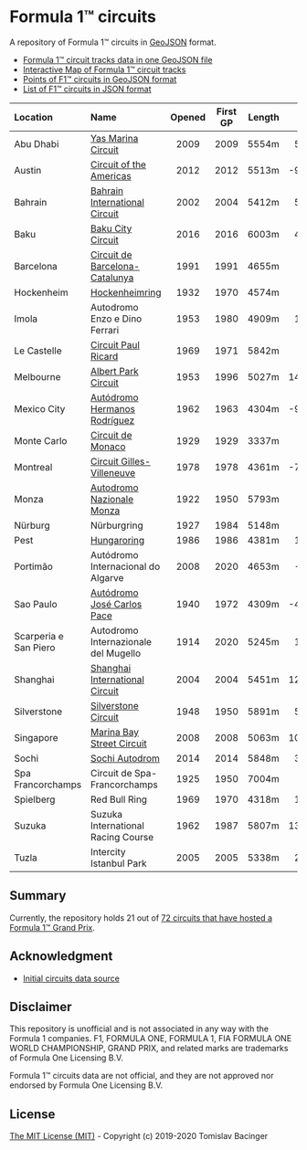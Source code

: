 # Formula 1™ circuits

A repository of Formula 1™ circuits in [GeoJSON](http://geojson.org/) format.

* [Formula 1™ circuit tracks data in one GeoJSON file](f1-circuits.geojson)
* [Interactive Map of Formula 1™ circuit tracks](https://svemir.co/f1/)
* [Points of F1™ circuits in GeoJSON format](f1-locations.geojson)
* [List of F1™ circuits in JSON format](f1-locations.json)

| Location | Name | Opened | First GP | Length | Lon | Lat |
|:---|:---|:---:|:---:|---:|---:|---:|
| Abu Dhabi | [Yas Marina Circuit](circuits/ae-2009.geojson) | 2009 | 2009 | 5554m | 54.601 | 24.471 |
| Austin | [Circuit of the Americas](circuits/us-2012.geojson) | 2012 | 2012 | 5513m | -97.633 | 30.135 |
| Bahrain | [Bahrain International Circuit](circuits/bh-2002.geojson) | 2002 | 2004 | 5412m | 50.512 | 26.031 |
| Baku | [Baku City Circuit](circuits/az-2016.geojson) | 2016 | 2016 | 6003m | 49.842 | 40.369 |
| Barcelona | [Circuit de Barcelona-Catalunya](circuits/es-1991.geojson) | 1991 | 1991 | 4655m | 2.259 | 41.569 |
| Hockenheim | [Hockenheimring](circuits/de-1932.geojson) | 1932 | 1970 | 4574m | 8.572 | 49.330 |
| Imola | Autodromo Enzo e Dino Ferrari | 1953 | 1980 | 4909m | 11.713 | 44.341 |
| Le Castelle | [Circuit Paul Ricard](circuits/fr-1969.geojson) | 1969 | 1971 | 5842m | 5.791 | 43.253 |
| Melbourne | [Albert Park Circuit](circuits/au-1953.geojson) | 1953 | 1996 | 5027m | 144.970 | -37.846 |
| Mexico City | [Autódromo Hermanos Rodríguez](circuits/mx-1962.geojson) | 1962 | 1963 | 4304m | -99.091 | 19.402 |
| Monte Carlo | [Circuit de Monaco](circuits/mc-1929.geojson) | 1929 | 1929 | 3337m | 7.429 | 43.737 |
| Montreal | [Circuit Gilles-Villeneuve](circuits/ca-1978.geojson) | 1978 | 1978 | 4361m | -73.525 | 45.506 |
| Monza | [Autodromo Nazionale Monza](circuits/it-1922.geojson) | 1922 | 1950 | 5793m | 9.290 | 45.621 |
| Nürburg | Nürburgring | 1927 | 1984 | 5148m | 6.943 | 50.334 |
| Pest | [Hungaroring](circuits/hu-1986.geojson) | 1986 | 1986 | 4381m | 19.250 | 47.583 |
| Portimão | Autódromo Internacional do Algarve | 2008 | 2020 | 4653m | -8.628 | 37.232 |
| Sao Paulo | [Autódromo José Carlos Pace](circuits/br-1940.geojson) | 1940 | 1972 | 4309m | -46.698 | -23.702 |
| Scarperia e San Piero | Autodromo Internazionale del Mugello | 1914 | 2020 | 5245m | 11.372 | 43.998 |
| Shanghai | [Shanghai International Circuit](circuits/cn-2004.geojson) | 2004 | 2004 | 5451m | 121.221 | 31.340 |
| Silverstone | [Silverstone Circuit](circuits/gb-1948.geojson) | 1948 | 1950 | 5891m | 52.072 | -1.017 |
| Singapore | [Marina Bay Street Circuit](circuits/sg-2008.geojson) | 2008 | 2008 | 5063m |103.859 | 1.291 | 
| Sochi | [Sochi Autodrom](circuits/ru-2014.geojson) | 2014 | 2014 | 5848m | 39.960 | 43.407 |
| Spa Francorchamps | Circuit de Spa-Francorchamps | 1925 | 1950 | 7004m | 5.971 | 50.436 |
| Spielberg | Red Bull Ring | 1969 | 1970 | 4318m | 14.761 | 47.223 |
| Suzuka | Suzuka International Racing Course | 1962 | 1987 | 5807m | 136.534 | 34.844 |
| Tuzla | Intercity Istanbul Park | 2005 | 2005 | 5338m | 29.412 | 40.958 |

## Summary

Currently, the repository holds 21 out of [72 circuits that have hosted a Formula 1™ Grand Prix](https://en.wikipedia.org/wiki/List_of_Formula_One_circuits).

## Acknowledgment

* [Initial circuits data source](https://www.google.com/maps/d/u/0/viewer?mid=1nv6ugq4H67CSzKUauW92-pPstYw&ll=-37.84579005412956%2C144.96881158570557&z=16)

## Disclaimer

This repository is unofficial and is not associated in any way with the Formula 1 companies. F1, FORMULA ONE, FORMULA 1, FIA FORMULA ONE WORLD CHAMPIONSHIP, GRAND PRIX, and related marks are trademarks of Formula One Licensing B.V. 

Formula 1™ circuits data are not official, and they are not approved nor endorsed by Formula One Licensing B.V.

## License

[The MIT License (MIT)](LICENSE.md) - Copyright (c) 2019-2020 Tomislav Bacinger